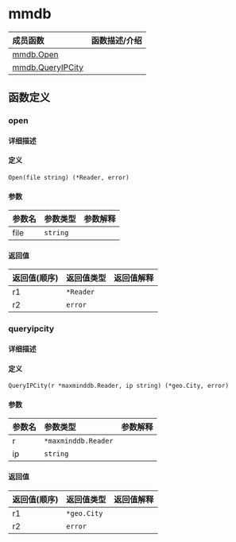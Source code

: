 # mmdb

|成员函数|函数描述/介绍|
|:------|:--------|
| [mmdb.Open](#open) ||
| [mmdb.QueryIPCity](#queryipcity) ||


## 函数定义
### open

#### 详细描述


#### 定义

`Open(file string) (*Reader, error)`

#### 参数
|参数名|参数类型|参数解释|
|:-----------|:---------- |:-----------|
| file | `string` |   |

#### 返回值
|返回值(顺序)|返回值类型|返回值解释|
|:-----------|:---------- |:-----------|
| r1 | `*Reader` |   |
| r2 | `error` |   |


### queryipcity

#### 详细描述


#### 定义

`QueryIPCity(r *maxminddb.Reader, ip string) (*geo.City, error)`

#### 参数
|参数名|参数类型|参数解释|
|:-----------|:---------- |:-----------|
| r | `*maxminddb.Reader` |   |
| ip | `string` |   |

#### 返回值
|返回值(顺序)|返回值类型|返回值解释|
|:-----------|:---------- |:-----------|
| r1 | `*geo.City` |   |
| r2 | `error` |   |


